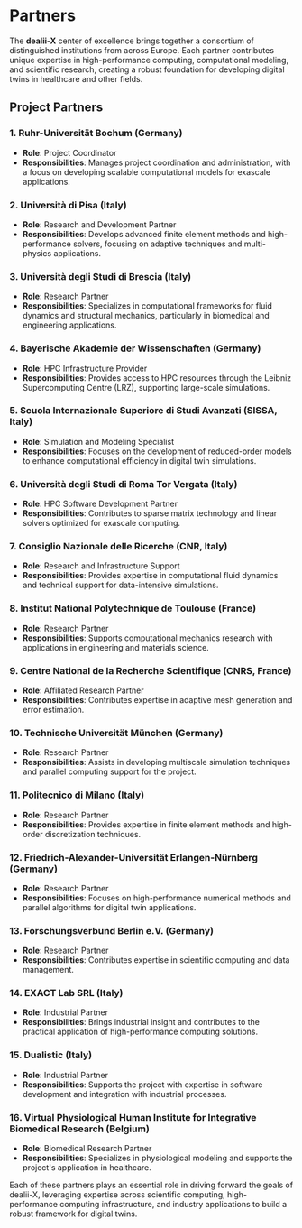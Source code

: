 # Partners

The **dealii-X** center of excellence brings together a consortium of distinguished institutions from across Europe. Each partner contributes unique expertise in high-performance computing, computational modeling, and scientific research, creating a robust foundation for developing digital twins in healthcare and other fields.

## Project Partners

### 1. Ruhr-Universität Bochum (Germany)

- **Role**: Project Coordinator
- **Responsibilities**: Manages project coordination and administration, with a focus on developing scalable computational models for exascale applications.

### 2. Università di Pisa (Italy)

- **Role**: Research and Development Partner
- **Responsibilities**: Develops advanced finite element methods and high-performance solvers, focusing on adaptive techniques and multi-physics applications.

### 3. Università degli Studi di Brescia (Italy)

- **Role**: Research Partner
- **Responsibilities**: Specializes in computational frameworks for fluid dynamics and structural mechanics, particularly in biomedical and engineering applications.

### 4. Bayerische Akademie der Wissenschaften (Germany)

- **Role**: HPC Infrastructure Provider
- **Responsibilities**: Provides access to HPC resources through the Leibniz Supercomputing Centre (LRZ), supporting large-scale simulations.

### 5. Scuola Internazionale Superiore di Studi Avanzati (SISSA, Italy)

- **Role**: Simulation and Modeling Specialist
- **Responsibilities**: Focuses on the development of reduced-order models to enhance computational efficiency in digital twin simulations.

### 6. Università degli Studi di Roma Tor Vergata (Italy)

- **Role**: HPC Software Development Partner
- **Responsibilities**: Contributes to sparse matrix technology and linear solvers optimized for exascale computing.

### 7. Consiglio Nazionale delle Ricerche (CNR, Italy)

- **Role**: Research and Infrastructure Support
- **Responsibilities**: Provides expertise in computational fluid dynamics and technical support for data-intensive simulations.

### 8. Institut National Polytechnique de Toulouse (France)

- **Role**: Research Partner
- **Responsibilities**: Supports computational mechanics research with applications in engineering and materials science.

### 9. Centre National de la Recherche Scientifique (CNRS, France)

- **Role**: Affiliated Research Partner
- **Responsibilities**: Contributes expertise in adaptive mesh generation and error estimation.

### 10. Technische Universität München (Germany)

- **Role**: Research Partner
- **Responsibilities**: Assists in developing multiscale simulation techniques and parallel computing support for the project.

### 11. Politecnico di Milano (Italy)

- **Role**: Research Partner
- **Responsibilities**: Provides expertise in finite element methods and high-order discretization techniques.

### 12. Friedrich-Alexander-Universität Erlangen-Nürnberg (Germany)

- **Role**: Research Partner
- **Responsibilities**: Focuses on high-performance numerical methods and parallel algorithms for digital twin applications.

### 13. Forschungsverbund Berlin e.V. (Germany)

- **Role**: Research Partner
- **Responsibilities**: Contributes expertise in scientific computing and data management.

### 14. EXACT Lab SRL (Italy)

- **Role**: Industrial Partner
- **Responsibilities**: Brings industrial insight and contributes to the practical application of high-performance computing solutions.

### 15. Dualistic (Italy)

- **Role**: Industrial Partner
- **Responsibilities**: Supports the project with expertise in software development and integration with industrial processes.

### 16. Virtual Physiological Human Institute for Integrative Biomedical Research (Belgium)

- **Role**: Biomedical Research Partner
- **Responsibilities**: Specializes in physiological modeling and supports the project's application in healthcare.

Each of these partners plays an essential role in driving forward the goals of dealii-X, leveraging expertise across scientific computing, high-performance computing infrastructure, and industry applications to build a robust framework for digital twins.
